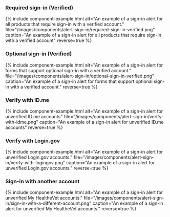 ### Required sign-in (Verified)
{% include component-example.html alt="An example of a sign-in alert for all products that require sign-in with a verified account." file="/images/components/alert-sign-in/required-sign-in-verified.png" caption="An example of a sign-in alert for all products that require sign-in with a verified account" reverse=true %}

### Optional sign-in (Verified)
{% include component-example.html alt="An example of a sign-in alert for forms that support optional sign-in with a verified account." file="/images/components/alert-sign-in/optional-sign-in-verified.png" caption="An example of a sign-in alert for forms that support optional sign-in with a verified account." reverse=true %}

### Verify with ID.me
{% include component-example.html alt="An example of a sign-in alert for unverified ID.me accounts" file="/images/components/alert-sign-in/verify-with-idme.png" caption="An example of a sign-in alert for unverified ID.me accounts" reverse=true %}

### Verify with Login.gov
{% include component-example.html alt="An example of a sign-in alert for unverified Login.gov accounts." file="/images/components/alert-sign-in/verify-with-logingov.png" caption="An example of a sign-in alert for unverified Login.gov accounts." reverse=true %}

### Sign-in with another account
{% include component-example.html alt="An example of a sign-in alert for unverified My HealtheVet accounts." file="/images/components/alert-sign-in/sign-in-with-a-different-account.png" caption="An example of a sign-in alert for unverified My HealtheVet accounts." reverse=true %}
